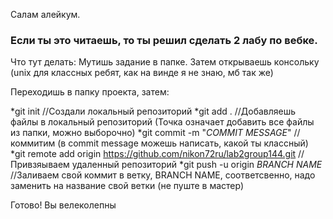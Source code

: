 Салам алейкум.
### Если ты это читаешь, то ты решил сделать 2 лабу по вебке. 
Что тут делать: 
Мутишь задание в папке. 
Затем открываешь консольку (unix для классных ребят, как на винде я не знаю, мб так же)

Переходишь в папку проекта, затем:

*git init //Создали локальный репозиторий
*git add . //Добавляешь файлы в локальный репозиторий (Точка означает добавить все файлы из папки, можно выборочно)
*git commit -m "*COMMIT MESSAGE*" //коммитим (в commit message можешь написать, какой ты классный)
*git remote add origin https://github.com/nikon72ru/lab2group144.git //Привзяываем удаленный репозиторий
*git push -u origin *BRANCH NAME* //Заливаем свой коммит в ветку, BRANCH NAME, соответсвенно, надо заменить на название свой ветки (не пуште в мастер)

Готово! Вы велеколепны 
